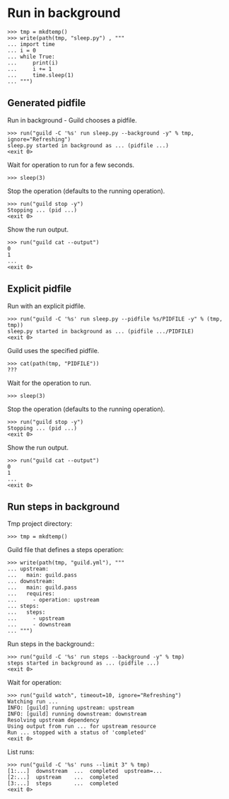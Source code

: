 # Run in background

    >>> tmp = mkdtemp()
    >>> write(path(tmp, "sleep.py") , """
    ... import time
    ... i = 0
    ... while True:
    ...     print(i)
    ...     i += 1
    ...     time.sleep(1)
    ... """)

## Generated pidfile

Run in background - Guild chooses a pidfile.

    >>> run("guild -C '%s' run sleep.py --background -y" % tmp, ignore="Refreshing")
    sleep.py started in background as ... (pidfile ...)
    <exit 0>

Wait for operation to run for a few seconds.

    >>> sleep(3)

Stop the operation (defaults to the running operation).

    >>> run("guild stop -y")
    Stopping ... (pid ...)
    <exit 0>

Show the run output.

    >>> run("guild cat --output")
    0
    1
    ...
    <exit 0>

## Explicit pidfile

Run with an explicit pidfile.

    >>> run("guild -C '%s' run sleep.py --pidfile %s/PIDFILE -y" % (tmp, tmp))
    sleep.py started in background as ... (pidfile .../PIDFILE)
    <exit 0>

Guild uses the specified pidfile.

    >>> cat(path(tmp, "PIDFILE"))
    ???

Wait for the operation to run.

    >>> sleep(3)

Stop the operation (defaults to the running operation).

    >>> run("guild stop -y")
    Stopping ... (pid ...)
    <exit 0>

Show the run output.

    >>> run("guild cat --output")
    0
    1
    ...
    <exit 0>

## Run steps in background

Tmp project directory:

    >>> tmp = mkdtemp()

Guild file that defines a steps operation:

    >>> write(path(tmp, "guild.yml"), """
    ... upstream:
    ...   main: guild.pass
    ... downstream:
    ...   main: guild.pass
    ...   requires:
    ...     - operation: upstream
    ... steps:
    ...   steps:
    ...     - upstream
    ...     - downstream
    ... """)

Run steps in the background::

    >>> run("guild -C '%s' run steps --background -y" % tmp)
    steps started in background as ... (pidfile ...)
    <exit 0>

Wait for operation:

    >>> run("guild watch", timeout=10, ignore="Refreshing")
    Watching run ...
    INFO: [guild] running upstream: upstream
    INFO: [guild] running downstream: downstream
    Resolving upstream dependency
    Using output from run ... for upstream resource
    Run ... stopped with a status of 'completed'
    <exit 0>

List runs:

    >>> run("guild -C '%s' runs --limit 3" % tmp)
    [1:...]  downstream  ...  completed  upstream=...
    [2:...]  upstream    ...  completed
    [3:...]  steps       ...  completed
    <exit 0>

